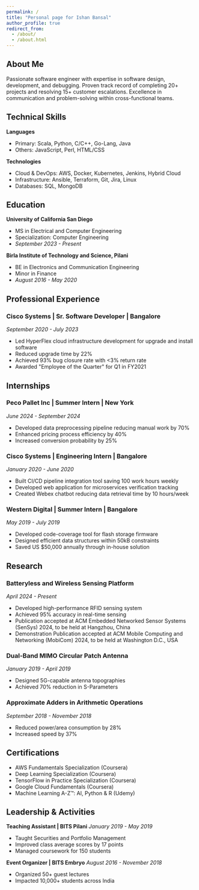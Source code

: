 ```yaml
---
permalink: /
title: "Personal page for Ishan Bansal"
author_profile: true
redirect_from: 
  - /about/
  - /about.html
---
```


## About Me
Passionate software engineer with expertise in software design, development, and debugging. Proven track record of completing 20+ projects and resolving 15+ customer escalations. Excellence in communication and problem-solving within cross-functional teams.

## Technical Skills

**Languages**
- Primary: Scala, Python, C/C++, Go-Lang, Java
- Others: JavaScript, Perl, HTML/CSS

**Technologies**
- Cloud & DevOps: AWS, Docker, Kubernetes, Jenkins, Hybrid Cloud
- Infrastructure: Ansible, Terraform, Git, Jira, Linux
- Databases: SQL, MongoDB

## Education

**University of California San Diego**
- MS in Electrical and Computer Engineering
- Specialization: Computer Engineering
- *September 2023 - Present*

**Birla Institute of Technology and Science, Pilani**
- BE in Electronics and Communication Engineering
- Minor in Finance
- *August 2016 - May 2020*

## Professional Experience

### Cisco Systems | Sr. Software Developer | Bangalore
*September 2020 - July 2023*
- Led HyperFlex cloud infrastructure development for upgrade and install software
- Reduced upgrade time by 22%
- Achieved 93% bug closure rate with <3% return rate
- Awarded "Employee of the Quarter" for Q1 in FY2021

## Internships

### Peco Pallet Inc | Summer Intern | New York
*June 2024 - September 2024*
- Developed data preprocessing pipeline reducing manual work by 70%
- Enhanced pricing process efficiency by 40%
- Increased conversion probability by 25%

### Cisco Systems | Engineering Intern | Bangalore
*January 2020 - June 2020*
- Built CI/CD pipeline integration tool saving 100 work hours weekly
- Developed web application for microservices verification tracking
- Created Webex chatbot reducing data retrieval time by 10 hours/week

### Western Digital | Summer Intern | Bangalore
*May 2019 - July 2019*
- Developed code-coverage tool for flash storage firmware
- Designed efficient data structures within 50kB constraints
- Saved US $50,000 annually through in-house solution

## Research

### Batteryless and Wireless Sensing Platform
*April 2024 - Present*
- Developed high-performance RFID sensing system
- Achieved 95% accuracy in real-time sensing
- Publication accepted at ACM Embedded Networked Sensor Systems (SenSys) 2024, to be held at Hangzhou, China
- Demonstration Publication accepted at ACM Mobile Computing and Networking (MobiCom) 2024, to be held at Washington D.C., USA

### Dual-Band MIMO Circular Patch Antenna
*January 2019 - April 2019*
- Designed 5G-capable antenna topographies
- Achieved 70% reduction in S-Parameters

### Approximate Adders in Arithmetic Operations
*September 2018 - November 2018*
- Reduced power/area consumption by 28%
- Increased speed by 37%

## Certifications
- AWS Fundamentals Specialization (Coursera)
- Deep Learning Specialization (Coursera)
- TensorFlow in Practice Specialization (Coursera)
- Google Cloud Fundamentals (Coursera)
- Machine Learning A-Z™: AI, Python & R (Udemy)

## Leadership & Activities

**Teaching Assistant | BITS Pilani**
*January 2019 - May 2019*
- Taught Securities and Portfolio Management
- Improved class average scores by 17 points
- Managed coursework for 150 students

**Event Organizer | BITS Embryo**
*August 2016 - November 2018*
- Organized 50+ guest lectures
- Impacted 10,000+ students across India
